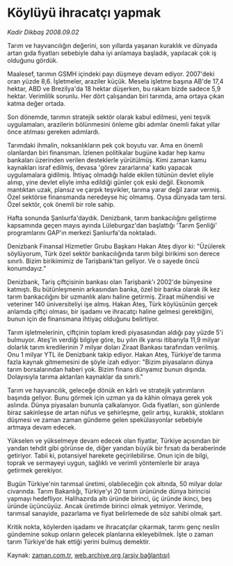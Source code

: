 # Köylüyü ihracatçı yapmak

*Kadir Dikbaş 2008.09.02*

<tr><td class="metin" colspan="2" style="padding-top: 20px; padding-left: 5px; padding-right: 10px;">Tarım ve hayvancılığın değerini, son yıllarda yaşanan kuraklık ve dünyada artan gıda fiyatları sebebiyle daha iyi anlamaya başladık, yapılacak çok iş olduğunu gördük.</td></tr><tr><td class="metin" colspan="2" style="padding-top: 20px; padding-left: 5px; padding-right: 10px;"><p> Maalesef, tarımın GSMH içindeki payı düşmeye devam ediyor. 2007'deki oran yüzde 8,6. İşletmeler, araziler küçük. Mesela işletme başına AB'de 17,4 hektar, ABD ve Brezilya'da 18 hektar düşerken, bu rakam bizde sadece 5,9 hektar. Verimlilik sorunlu. Her dört çalışandan biri tarımda, ama ortaya çıkan katma değer ortada. 
<p>Son dönemde, tarımın stratejik sektör olarak kabul edilmesi, yeni teşvik uygulamaları, arazilerin bölünmesini önleme gibi adımlar önemli fakat yıllar önce atılması gereken adımlardı. 
<p> Tarımdaki ihmalin, noksanlıkların pek çok boyutu var. Ama en önemli olanlardan biri finansman. İzlenen politikalar bugüne kadar hep kamu bankaları üzerinden verilen desteklerle yürütülmüş. Kimi zaman kamu kaynakları israf edilmiş, devasa 'görev zararlarına' katkı yapacak uygulamalara gidilmiş. İhtiyaç olmadığı halde ekilen tütünün devlet eliyle alınıp, yine devlet eliyle imha edildiği günler çok eski değil. Ekonomik mantıktan uzak, plansız ve çarpık teşvikler, tarıma yarar değil zarar vermiş. Özel sektörse finansmanda neredeyse hiç olmamış. Oysa dünyada tam tersi. Özel sektör, çok önemli bir role sahip. 
<p> Hafta sonunda Şanlıurfa'daydık. Denizbank, tarım bankacılığını geliştirme kapsamında geçen mayıs ayında Lüleburgaz'dan başlattığı 'Tarım Şenliği' programlarını GAP'ın merkezi Şanlıurfa'da noktaladı.
<p> Denizbank Finansal Hizmetler Grubu Başkanı Hakan Ateş diyor ki: "Üzülerek söylüyorum, Türk özel sektör bankacılığında tarım bilgi birikimi son derece sınırlı. Bizim birikimimiz de Tarişbank'tan geliyor. Ve o sayede öncü konumdayız."
<p> Denizbank, Tariş çiftçisinin bankası olan Tarişbank'ı 2002'de bünyesine katmıştı. Bu bütünleşmenin arkasından banka, özel bir banka olarak ilk kez tarım bankacılığını bir uzmanlık alanı haline getirmiş. Ziraat mühendisi ve veteriner 140 üniversiteliyi işe almış. Hakan Ateş, Türk köylüsünün gerçek anlamda çiftçi olması, bir işadamı ve ihracatçı haline gelmesi gerektiğini, bunun için de finansmana ihtiyaç olduğunu belirtiyor.
<p> Tarım işletmelerinin, çiftçinin toplam kredi piyasasından aldığı pay yüzde 5'i bulmuyor. Ateş'in verdiği bilgiye göre, bu yılın ilk yarısı itibarıyla 11,9 milyar dolarlık tarım kredilerinin 7 milyar doları Ziraat Bankası tarafından verilmiş. Onu 1 milyar YTL ile Denizbank takip ediyor. Hakan Ateş, Türkiye'de tarıma fazla kaynak gitmemesini de şöyle izah ediyor: "Bizim piyasaların dünya tarım borsalarından haberi yok. Bizim finans dünyamız bunun dışında. Dolayısıyla tarıma aktarılan kaynaklar da sınırlı."
<p> Tarım ve hayvancılık, geleceğe dönük en kârlı ve stratejik yatırımların başında geliyor. Bunu görmek için uzman ya da kâhin olmaya gerek yok aslında. Dünya piyasaları bununla çalkalanıyor. Gıda fiyatları, son günlerde biraz sakinleşse de artan nüfus ve şehirleşme, gelir artışı, kuraklık, stokların düşmesi ve zaman zaman gündeme gelen spekülasyonlar sebebiyle artmaya devam edecek. 
<p> Yükselen ve yükselmeye devam edecek olan fiyatlar, Türkiye açısından bir yandan tehdit gibi görünse de, diğer yandan büyük bir fırsatı da beraberinde getiriyor. Tabii ki, potansiyel harekete geçirilebilirse. Onun için de bilgi, toprak ve sermayeyi uygun, sağlıklı ve verimli yöntemlerle bir araya getirmek gerekiyor.
<p> Bugün Türkiye'nin tarımsal üretimi, olabileceğin çok altında, 50 milyar dolar civarında. Tarım Bakanlığı, Türkiye'yi 20 tarım ürününde dünya birincisi yapmayı hedefliyor. Halihazırda altı üründe birinci, üç üründe ikinci, beş üründe üçüncüyüz. Ancak üretimde birinci olmak yetmiyor. Verimde, tarımsal sanayide, pazarlama ve fiyat belirlemede de söz sahibi olmak şart. 
<p> Kritik nokta, köylerden işadamı ve ihracatçılar çıkarmak, tarımı genç neslin gündemine sokup onların gelecek planlarına ekleyebilmek. İşte o zaman tarım Türkiye'de hak ettiği yerini bulmuş demektir.<br/></p></p></p></p></p></p></p></p></p></p></p></td></tr>

Kaynak: [zaman.com.tr](http://zaman.com.tr/yazar.do?yazino=732941), [web.archive.org (arşiv bağlantısı)](http://web.archive.org/web/20080912073717/http://www.zaman.com.tr:80/yazar.do?yazino=732941)
